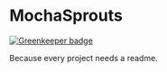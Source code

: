 # MochaSprouts

[![Greenkeeper badge](https://badges.greenkeeper.io/kumavis/mochasprouts-smoke.svg)](https://greenkeeper.io/)

Because every project needs a readme.
